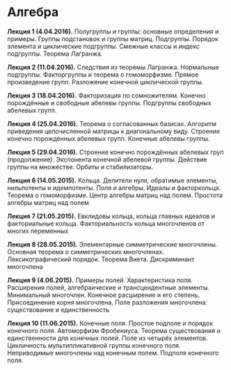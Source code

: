 # Алгебра

<b>Лекция 1 (4.04.2016).</b> Полугруппы и группы: основные определения и примеры. Группы подстановок и группы матриц. Подгруппы. Порядок элемента и циклические подгруппы. Смежные классы и индекс подгруппы. Теорема Лагранжа.

<b>Лекция 2 (11.04.2016).</b> Следствия из теоремы Лагранжа. Нормальные подгруппы. Факторгруппы и теорема о гомоморфизме. Прямое произведение групп. Разложение конечной циклической группы.

<b>Лекция 3 (18.04.2016).</b> Факторизация по сомножителям. Конечно порождённые и свободные абелевы группы. Подгруппы
свободных абелевых групп.

<b>Лекция 4 (25.04.2016).</b> Теорема о согласованных базисах. Алгоритм
приведения целочисленной матрицы к диагональному виду. Строение конечно порождённых абелевых групп. Конечные абелевы группы.

<b>Лекция 5 (29.04.2016).</b> Строение конечно порождённых абелевых груп (продолжение). Экспонента
конечной абелевой группы. Действие группы на множестве. Орбиты и стабилизаторы.

<b>Лекция 6 (14.05.2015).</b> Кольца. Делители нуля, обратимые элементы, нильпотенты и идемпотенты. Поля и алгебры. Идеалы и факторкольца. Теорема о гомоморфизме. Центр алгебры матриц над полем. Простота алгебры матриц над полем

<b>Лекция 7 (21.05.2015).</b> Евклидовы кольца, кольца главных идеалов и факториальные кольца. Факториальность кольца многочленов от многих переменных

<b>Лекция 8 (28.05.2015).</b> Элементарные симметрические многочлены. Основная теорема о симметрических многочленах. Лексикографический порядок. Теорема Виета. Дискриминант многочлена

<b>Лекция 9 (4.06.2015).</b> Примеры полей. Характеристика поля. Расширения полей, алгебраические и трансцендентные элементы. Минимальный многочлен. Конечное расширение и его степень. Присоединение корня многочлена. Поле разложения многочлена: существование и единственность

<b>Лекция 10 (11.06.2015).</b> Конечные поля. Простое подполе и порядок конечного поля. Автоморфизм Фробениуса. Теорема существования и единственности для конечных полей. Поле из четырёх элементов. Цикличность мультипликативной группы конечного поля. Неприводимые многочлены над конечным полем. Подполя конечного поля.
